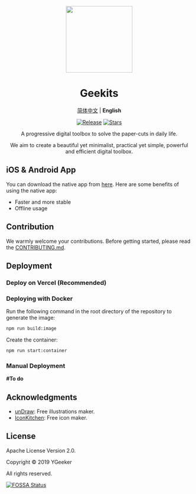 <div align="center">

<a href="https://geekits.ygeeker.com">
  <img width="180" src="https://geekits.ygeeker.com/logo/v3/rounded.png">
</a>

<h1 align="center">Geekits</h1>

[简体中文](./README.zh-CN.md) | **English**

[![Release](https://img.shields.io/github/release/rivertwilight/ygktool.svg)](https://github.com/rivertwilight/ygktool/releases)
[![Stars](https://img.shields.io/github/stars/rivertwilight/ygktool)](https://github.com/rivertwilight/ygktool)

A progressive digital toolbox to solve the paper-cuts in daily life.

We aim to create a beautiful yet minimalist, practical yet simple, powerful and efficient digital toolbox.

</div>

## iOS & Android App

You can download the native app from [here](https://apps.apple.com/us/app/geekits-强大高效的开源工具箱/id6480398974). Here are some benefits of using the native app:

-   Faster and more stable
-   Offline usage

## Contribution

We warmly welcome your contributions. Before getting started, please read the [CONTRIBUTING.md](CONTRIBUTING.md).

## Deployment

### Deploy on Vercel (Recommended)

### Deploying with Docker

Run the following command in the root directory of the repository to generate the image:

```bash
npm run build:image
```

Create the container:

```bash
npm run start:container
```

### Manual Deployment

**#To do**

## Acknowledgments

-   [unDraw](https://undraw.co/search): Free illustrations maker.
-   [IconKitchen](https://icon.kitchen/): Free icon maker.

## License

Apache License Version 2.0.

Copyright © 2019 YGeeker

All rights reserved.

[![FOSSA Status](https://app.fossa.com/api/projects/git%2Bgithub.com%2FRiverTwilight%2FYgkTool.svg?type=large)](https://app.fossa.com/projects/git%2Bgithub.com%2FRiverTwilight%2FYgkTool?ref=badge_large)
